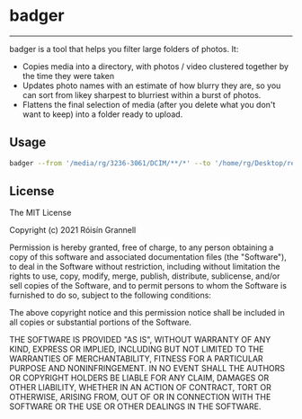 
# badger
---

badger is a tool that helps you filter large folders of photos. It:

- Copies media into a directory, with photos / video clustered together by the time they were taken
- Updates photo names with an estimate of how blurry they are, so you can sort from likey sharpest to blurriest within a burst of photos.
- Flattens the final selection of media (after you delete what you don't want to keep) into a folder ready to upload.

## Usage

```bash
badger --from '/media/rg/3236-3061/DCIM/**/*' --to '/home/rg/Desktop/resources' --max-seconds-diff 4
```

## License

The MIT License

Copyright (c) 2021 Róisín Grannell

Permission is hereby granted, free of charge, to any person obtaining a copy of this software and associated documentation files (the "Software"), to deal in the Software without restriction, including without limitation the rights to use, copy, modify, merge, publish, distribute, sublicense, and/or sell copies of the Software, and to permit persons to whom the Software is furnished to do so, subject to the following conditions:

The above copyright notice and this permission notice shall be included in all copies or substantial portions of the Software.

THE SOFTWARE IS PROVIDED "AS IS", WITHOUT WARRANTY OF ANY KIND, EXPRESS OR IMPLIED, INCLUDING BUT NOT LIMITED TO THE WARRANTIES OF MERCHANTABILITY, FITNESS FOR A PARTICULAR PURPOSE AND NONINFRINGEMENT. IN NO EVENT SHALL THE AUTHORS OR COPYRIGHT HOLDERS BE LIABLE FOR ANY CLAIM, DAMAGES OR OTHER LIABILITY, WHETHER IN AN ACTION OF CONTRACT, TORT OR OTHERWISE, ARISING FROM, OUT OF OR IN CONNECTION WITH THE SOFTWARE OR THE USE OR OTHER DEALINGS IN THE SOFTWARE.

